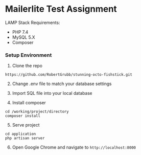 # Mailerlite Test Assignment

LAMP Stack Requirements:

- PHP 7.4
- MySQL 5.X
- Composer

### Setup Environment

1. Clone the repo

```
https://github.com/RobertGrubb/stunning-octo-fishstick.git
```

2. Change .env file to match your database settings

3. Import SQL file into your local database

4. Install composer

```
cd /working/project/directory
composer install
```

5. Serve project

```
cd application
php artisan server
```

6. Open Google Chrome and navigate to `http://localhost:8000`
